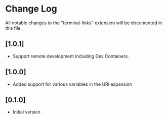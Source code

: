 # Change Log

All notable changes to the "terminal-links" extension will be documented in this file.

## [1.0.1]

- Support remote development including Dev Containers.

## [1.0.0]

- Added support for various variables in the URI expansion

## [0.1.0]

- Initial version
